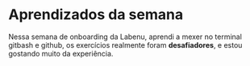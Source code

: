 # Aprendizados da semana

Nessa semana de onboarding da Labenu, aprendi a mexer no terminal gitbash e github, 
os exercícios realmente foram **desafiadores**,  e estou gostando muito da experiência.